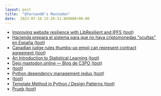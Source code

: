```yaml
---
layout: post
title:  "@fernand0's Mastodon"
date:  2023-07-16 15:20:31.869000+00:00
---
```

*  [Improving website resilience with LibResilient and IPFS ](https://guardianproject.info/2023/06/15/improving-website-resilience-with-libresilient-and-ipfs) ([toot](https://mastodon.social/@fernand0/110724437237363380))
*  [Hacienda prepara el sistema para que no haya criptomonedas "ocultas" en España ](https://www.genbeta.com/actualidad/hacienda-prepara-sistema-no-haya-criptomonedas-ocultas-espan) ([toot](https://mastodon.social/@fernand0/110724274878680268))
*  [Canadian judge rules thumbs-up emoji can represent contract agreement ](https://www.theguardian.com/world/2023/jul/06/canada-judge-thumbs-up-emoji-sign-contrac) ([toot](https://mastodon.social/@fernand0/110723564517943800))
*  [An Introduction to Statistical Learning ](https://www.statlearning.co) ([toot](https://mastodon.social/@fernand0/110723250845246042))
*  [Dejo mastodon.online — Blog de C3PO ](https://c3po.website/blog/dejo-mastodononline) ([toot](https://mastodon.social/@fernand0/110722993062320930))
*  [ ](https://mastodon.social/users/fernand0/statuses/110722858425683401/activity) ([toot](https://mastodon.social/users/fernand0/statuses/110722858425683401/activity))
*  [Python dependency management redux ](https://rednafi.com/python/dependency_management_redux) ([toot](https://mastodon.social/@fernand0/110722742402522911))
*  [ ](https://tuiter.rocks/@selbor) ([toot](https://mastodon.social/@fernand0/110722557480980519))
*  [Template Method in Python / Design Patterns ](https://refactoring.guru/design-patterns/template-method/python/exampl) ([toot](https://mastodon.social/@fernand0/110722521130294111))
*  [Prueb ](https://mastodon.social/@fernand0/110722359392532462) ([toot](https://mastodon.social/@fernand0/110722359392532462))
